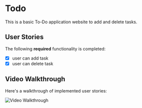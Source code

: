 # Todo

This is a basic To-Do application website to add and delete tasks.

## User Stories

The following **required** functionality is completed:

- [x] user can add task
- [x] user can delete task

## Video Walkthrough

Here's a walkthrough of implemented user stories:

<img src='[http://g.recordit.co/a8nBKQ3Gt8.gif]' title='Video Walkthrough' width='' alt='Video Walkthrough' />
